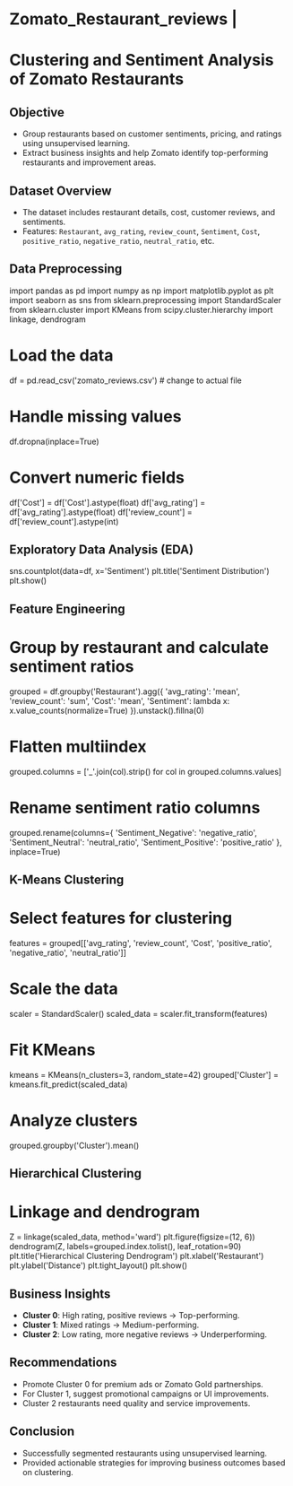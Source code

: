 # Zomato_Restaurant_reviews | 
# Clustering and Sentiment Analysis of Zomato Restaurants
## Objective
- Group restaurants based on customer sentiments, pricing, and ratings using unsupervised learning.
- Extract business insights and help Zomato identify top-performing restaurants and improvement areas.
## Dataset Overview
- The dataset includes restaurant details, cost, customer reviews, and sentiments.
- Features: `Restaurant`, `avg_rating`, `review_count`, `Sentiment`, `Cost`, `positive_ratio`, `negative_ratio`, `neutral_ratio`, etc.
## Data Preprocessing
import pandas as pd
import numpy as np
import matplotlib.pyplot as plt
import seaborn as sns
from sklearn.preprocessing import StandardScaler
from sklearn.cluster import KMeans
from scipy.cluster.hierarchy import linkage, dendrogram

# Load the data
df = pd.read_csv('zomato_reviews.csv')  # change to actual file

# Handle missing values
df.dropna(inplace=True)

# Convert numeric fields
df['Cost'] = df['Cost'].astype(float)
df['avg_rating'] = df['avg_rating'].astype(float)
df['review_count'] = df['review_count'].astype(int)
## Exploratory Data Analysis (EDA)
sns.countplot(data=df, x='Sentiment')
plt.title('Sentiment Distribution')
plt.show()
## Feature Engineering
# Group by restaurant and calculate sentiment ratios
grouped = df.groupby('Restaurant').agg({
    'avg_rating': 'mean',
    'review_count': 'sum',
    'Cost': 'mean',
    'Sentiment': lambda x: x.value_counts(normalize=True)
}).unstack().fillna(0)

# Flatten multiindex
grouped.columns = ['_'.join(col).strip() for col in grouped.columns.values]

# Rename sentiment ratio columns
grouped.rename(columns={
    'Sentiment_Negative': 'negative_ratio',
    'Sentiment_Neutral': 'neutral_ratio',
    'Sentiment_Positive': 'positive_ratio'
}, inplace=True)
## K-Means Clustering
# Select features for clustering
features = grouped[['avg_rating', 'review_count', 'Cost', 'positive_ratio', 'negative_ratio', 'neutral_ratio']]

# Scale the data
scaler = StandardScaler()
scaled_data = scaler.fit_transform(features)

# Fit KMeans
kmeans = KMeans(n_clusters=3, random_state=42)
grouped['Cluster'] = kmeans.fit_predict(scaled_data)

# Analyze clusters
grouped.groupby('Cluster').mean()
## Hierarchical Clustering
# Linkage and dendrogram
Z = linkage(scaled_data, method='ward')
plt.figure(figsize=(12, 6))
dendrogram(Z, labels=grouped.index.tolist(), leaf_rotation=90)
plt.title('Hierarchical Clustering Dendrogram')
plt.xlabel('Restaurant')
plt.ylabel('Distance')
plt.tight_layout()
plt.show()
## Business Insights
- **Cluster 0**: High rating, positive reviews → Top-performing.
- **Cluster 1**: Mixed ratings → Medium-performing.
- **Cluster 2**: Low rating, more negative reviews → Underperforming.
## Recommendations
- Promote Cluster 0 for premium ads or Zomato Gold partnerships.
- For Cluster 1, suggest promotional campaigns or UI improvements.
- Cluster 2 restaurants need quality and service improvements.
## Conclusion
- Successfully segmented restaurants using unsupervised learning.
- Provided actionable strategies for improving business outcomes based on clustering.
